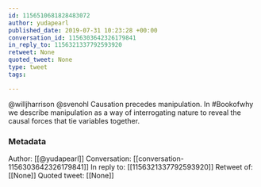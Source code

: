 ```yaml
---
id: 1156510681828483072
author: yudapearl
published_date: 2019-07-31 10:23:28 +00:00
conversation_id: 1156303642326179841
in_reply_to: 1156321337792593920
retweet: None
quoted_tweet: None
type: tweet
tags:

---
```


@willjharrison @svenohl Causation precedes manipulation. In #Bookofwhy we describe manipulation as a way of interrogating nature to reveal the causal forces that tie variables together.

### Metadata

Author: [[@yudapearl]]
Conversation: [[conversation-1156303642326179841]]
In reply to: [[1156321337792593920]]
Retweet of: [[None]]
Quoted tweet: [[None]]

